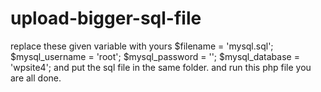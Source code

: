 # upload-bigger-sql-file
replace these given variable with yours
$filename = 'mysql.sql';
$mysql_username = 'root';
$mysql_password = '';
$mysql_database = 'wpsite4';
and put the sql file in the same folder.
and run this php file
you are all done.
